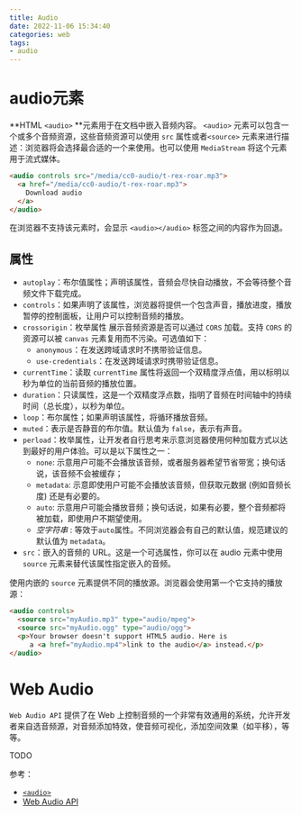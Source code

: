 ```yaml
---
title: Audio
date: 2022-11-06 15:34:40
categories: web
tags:
- audio
---
```


# audio元素

**HTML `<audio>` **元素用于在文档中嵌入音频内容。 `<audio>` 元素可以包含一个或多个音频资源，这些音频资源可以使用 `src` 属性或者`<source>` 元素来进行描述：浏览器将会选择最合适的一个来使用。也可以使用 `MediaStream` 将这个元素用于流式媒体。

```html
<audio controls src="/media/cc0-audio/t-rex-roar.mp3">
  <a href="/media/cc0-audio/t-rex-roar.mp3">
    Download audio
  </a>
</audio>
```

在浏览器不支持该元素时，会显示 `<audio></audio>` 标签之间的内容作为回退。

## 属性

- `autoplay`：布尔值属性；声明该属性，音频会尽快自动播放，不会等待整个音频文件下载完成。
- `controls`：如果声明了该属性，浏览器将提供一个包含声音，播放进度，播放暂停的控制面板，让用户可以控制音频的播放。
- `crossorigin`：枚举属性 展示音频资源是否可以通过 `CORS` 加载。支持 `CORS` 的资源可以被 `canvas` 元素复用而不污染。可选值如下：
  - `anonymous`：在发送跨域请求时不携带验证信息。
  - `use-credentials`：在发送跨域请求时携带验证信息。
- `currentTime`：读取 `currentTime` 属性将返回一个双精度浮点值，用以标明以秒为单位的当前音频的播放位置。
- `duration`：只读属性，这是一个双精度浮点数，指明了音频在时间轴中的持续时间（总长度），以秒为单位。
- `loop`：布尔属性；如果声明该属性，将循环播放音频。
- `muted`：表示是否静音的布尔值。默认值为 `false`，表示有声音。
- `perload`：枚举属性，让开发者自行思考来示意浏览器使用何种加载方式以达到最好的用户体验。可以是以下属性之一：
  - `none`: 示意用户可能不会播放该音频，或者服务器希望节省带宽；换句话说，该音频不会被缓存；
  - `metadata`: 示意即使用户可能不会播放该音频，但获取元数据 (例如音频长度) 还是有必要的。
  - `auto`: 示意用户可能会播放音频；换句话说，如果有必要，整个音频都将被加载，即使用户不期望使用。
  - *空字符串* : 等效于`auto`属性。不同浏览器会有自己的默认值，规范建议的默认值为 `metadata`。
- `src`：嵌入的音频的 URL。这是一个可选属性，你可以在 audio 元素中使用 `source` 元素来替代该属性指定嵌入的音频。

使用内嵌的 `source` 元素提供不同的播放源。浏览器会使用第一个它支持的播放源：

```html
<audio controls>
  <source src="myAudio.mp3" type="audio/mpeg">
  <source src="myAudio.ogg" type="audio/ogg">
  <p>Your browser doesn't support HTML5 audio. Here is
     a <a href="myAudio.mp4">link to the audio</a> instead.</p>
</audio>
```

# Web Audio

`Web Audio API` 提供了在 Web 上控制音频的一个非常有效通用的系统，允许开发者来自选音频源，对音频添加特效，使音频可视化，添加空间效果（如平移），等等。



TODO





参考：

- [`<audio>`](https://developer.mozilla.org/zh-CN/docs/Web/HTML/Element/audio)
- [Web Audio API](https://developer.mozilla.org/zh-CN/docs/Web/API/Web_Audio_API)

